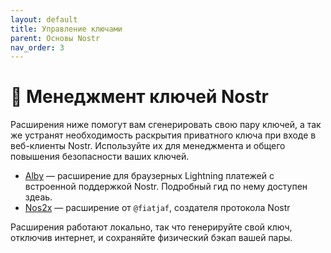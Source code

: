 ```yaml
---
layout: default
title: Управление ключами
parent: Основы Nostr
nav_order: 3
---
```


# 🔐 Менеджмент ключей Nostr

Расширения ниже помогут вам сгенерировать свою пару ключей, а так же устранят необходимость раскрытия приватного ключа при входе в веб-клиенты Nostr. Используйте их для менеджмента и общего повышения безопасности ваших ключей.

* [Alby](https://getalby.com/) — расширение для браузерных Lightning платежей с встроенной поддержкой Nostr. Подробный гид по нему доступен здеаь.
* [Nos2x](https://github.com/fiatjaf/nos2x) — расширение от `@fiatjaf`, создателя протокола Nostr

Расширения работают локально, так что генерируйте свой ключ, отключив интернет, и сохраняйте физический бэкап вашей пары.
